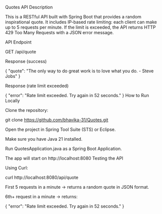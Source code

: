 Quotes API
Description

This is a RESTful API built with Spring Boot that provides a random inspirational quote.
It includes IP-based rate limiting: each client can make up to 5 requests per minute.
If the limit is exceeded, the API returns HTTP 429 Too Many Requests with a JSON error message.

API Endpoint

GET /api/quote

Response (success)

{
  "quote": "The only way to do great work is to love what you do. - Steve Jobs"
}


Response (rate limit exceeded)

{
  "error": "Rate limit exceeded. Try again in 52 seconds."
}
How to Run Locally

Clone the repository:

git clone https://github.com/bhavika-31/Quotes.git


Open the project in Spring Tool Suite (STS) or Eclipse.

Make sure you have Java 21 installed.

Run QuotesApplication.java as a Spring Boot Application.

The app will start on http://localhost:8080
Testing the API

Using Curl:

curl http://localhost:8080/api/quote


First 5 requests in a minute → returns a random quote in JSON format.

6th+ request in a minute → returns:

{
  "error": "Rate limit exceeded. Try again in 52 seconds."
}

